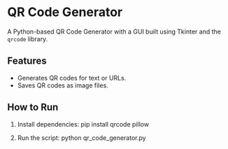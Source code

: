 
# QR Code Generator
A Python-based QR Code Generator with a GUI built using Tkinter and the `qrcode` library.

## Features
- Generates QR codes for text or URLs.
- Saves QR codes as image files.

## How to Run
1. Install dependencies:
pip install qrcode pillow

2. Run the script:
python qr_code_generator.py


